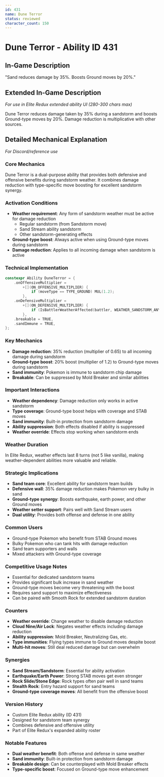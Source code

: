 ```yaml
---
id: 431
name: Dune Terror
status: reviewed
character_count: 150
---
```


# Dune Terror - Ability ID 431

## In-Game Description
"Sand reduces damage by 35%. Boosts Ground moves by 20%."

## Extended In-Game Description
*For use in Elite Redux extended ability UI (280-300 chars max)*

Dune Terror reduces damage taken by 35% during a sandstorm and boosts Ground-type moves by 20%. Damage reduction is multiplicative with other sources.

## Detailed Mechanical Explanation
*For Discord/reference use*

### Core Mechanics
Dune Terror is a dual-purpose ability that provides both defensive and offensive benefits during sandstorm weather. It combines damage reduction with type-specific move boosting for excellent sandstorm synergy.

### Activation Conditions
- **Weather requirement**: Any form of sandstorm weather must be active for damage reduction
  - Regular sandstorm (from Sandstorm move)
  - Sand Stream ability sandstorm
  - Other sandstorm-generating effects
- **Ground-type boost**: Always active when using Ground-type moves during sandstorm
- **Damage reduction**: Applies to all incoming damage when sandstorm is active

### Technical Implementation
```c
constexpr Ability DuneTerror = {
    .onOffensiveMultiplier =
        +[](ON_OFFENSIVE_MULTIPLIER) {
            if (moveType == TYPE_GROUND) MUL(1.2);
        },
    .onDefensiveMultiplier =
        +[](ON_DEFENSIVE_MULTIPLIER) {
            if (IsBattlerWeatherAffected(battler, WEATHER_SANDSTORM_ANY)) MUL(.65);
        },
    .breakable = TRUE,
    .sandImmune = TRUE,
};
```

### Key Mechanics
- **Damage reduction**: 35% reduction (multiplier of 0.65) to all incoming damage during sandstorm
- **Ground-type boost**: 20% boost (multiplier of 1.2) to Ground-type moves during sandstorm
- **Sand immunity**: Pokemon is immune to sandstorm chip damage
- **Breakable**: Can be suppressed by Mold Breaker and similar abilities

### Important Interactions
- **Weather dependency**: Damage reduction only works in active sandstorm
- **Type coverage**: Ground-type boost helps with coverage and STAB moves
- **Sand immunity**: Built-in protection from sandstorm damage
- **Ability suppression**: Both effects disabled if ability is suppressed
- **Weather override**: Effects stop working when sandstorm ends

### Weather Duration
In Elite Redux, weather effects last 8 turns (not 5 like vanilla), making weather-dependent abilities more valuable and reliable.

### Strategic Implications
- **Sand team core**: Excellent ability for sandstorm team builds
- **Defensive wall**: 35% damage reduction makes Pokemon very bulky in sand
- **Ground-type synergy**: Boosts earthquake, earth power, and other Ground moves
- **Weather setter support**: Pairs well with Sand Stream users
- **Dual utility**: Provides both offense and defense in one ability

### Common Users
- Ground-type Pokemon who benefit from STAB Ground moves
- Bulky Pokemon who can tank hits with damage reduction
- Sand team supporters and walls
- Mixed attackers with Ground-type coverage

### Competitive Usage Notes
- Essential for dedicated sandstorm teams
- Provides significant bulk increase in sand weather
- Ground-type moves become very threatening with the boost
- Requires sand support to maximize effectiveness
- Can be paired with Smooth Rock for extended sandstorm duration

### Counters
- **Weather override**: Change weather to disable damage reduction
- **Cloud Nine/Air Lock**: Negates weather effects including damage reduction
- **Ability suppression**: Mold Breaker, Neutralizing Gas, etc.
- **Type immunities**: Flying types immune to Ground moves despite boost
- **Multi-hit moves**: Still deal reduced damage but can overwhelm

### Synergies
- **Sand Stream/Sandstorm**: Essential for ability activation
- **Earthquake/Earth Power**: Strong STAB moves get even stronger
- **Rock Slide/Stone Edge**: Rock types often pair well in sand teams
- **Stealth Rock**: Entry hazard support for sand teams
- **Ground-type coverage moves**: All benefit from the offensive boost

### Version History
- Custom Elite Redux ability (ID 431)
- Designed for sandstorm team synergy
- Combines defensive and offensive utility
- Part of Elite Redux's expanded ability roster

### Notable Features
- **Dual weather benefit**: Both offense and defense in same weather
- **Sand immunity**: Built-in protection from sandstorm damage
- **Breakable design**: Can be counterplayed with Mold Breaker effects
- **Type-specific boost**: Focused on Ground-type move enhancement